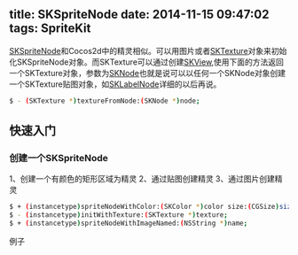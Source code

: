 title: SKSpriteNode
date: 2014-11-15 09:47:02
tags: SpriteKit
---
[SKSpriteNode](https://developer.apple.com/library/ios/documentation/SpriteKit/Reference/SKSpriteNode_Ref/)和Cocos2d中的精灵相似。可以用图片或者[SKTexture](https://developer.apple.com/library/ios/documentation/SpriteKit/Reference/SKTexture_Ref/)对象来初始化SKSpriteNode对象。而SKTexture可以通过创建[SKView](https://developer.apple.com/library/ios/documentation/SpriteKit/Reference/SKView/),使用下面的方法返回一个SKTexture对象，参数为[SKNode](https://developer.apple.com/library/ios/documentation/SpriteKit/Reference/SKNode_Ref/)也就是说可以以任何一个SKNode对象创建一个SKTexture贴图对象，如[SKLabelNode](https://developer.apple.com/library/ios/documentation/SpriteKit/Reference/SKLabelNode_Ref/)详细的以后再说。

``` bash
$ - (SKTexture *)textureFromNode:(SKNode *)node;
``` 

## 快速入门

### 创建一个SKSpriteNode
1、创建一个有颜色的矩形区域为精灵
2、通过贴图创建精灵
3、通过图片创建精灵

``` bash
$ + (instancetype)spriteNodeWithColor:(SKColor *)color size:(CGSize)size;
$ - (instancetype)initWithTexture:(SKTexture *)texture;
$ + (instancetype)spriteNodeWithImageNamed:(NSString *)name;
``` 
例子

